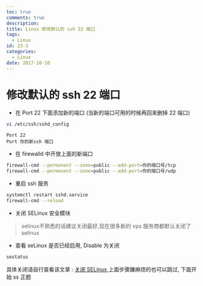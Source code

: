 ```yaml
---
toc: true
comments: true
description: 
title: Linux 修改默认的 ssh 22 端口
tags:
  - Linux
id: 23-3
categories:
  - Linux
date: 2017-10-10
---
```





# 修改默认的 ssh 22 端口

- 在 Port 22 下面添加新的端口 (当新的端口可用的时候再回来删掉 22 端口)
```bash
vi /etc/ssh/sshd_config
```
```
Port 22
Port 你的新ssh 端口
```

- 在 firewalld 中开放上面的新端口
```bash
firewall-cmd --permanent --zone=public --add-port=你的端口号/tcp
firewall-cmd --permanent --zone=public --add-port=你的端口号/udp
```

<!-- more -->


- 重启 ssh 服务
```bash
systemctl restart sshd.service
firewall-cmd --reload
```

- 关闭 SELinux 安全模块
> selinux不熟悉的话建议关闭最好,现在很多新的 vps 服务商都默认关闭了 selinux

- 查看 seLinux 是否已经启用, Disable 为关闭
```bash
sestatus
```
具体关闭请自行查看该文章 : [关闭 SELinux ](https://linuxize.com/post/how-to-disable-selinux-on-centos-7/)
上面步骤嫌麻烦的也可以跳过, 下面开始 ss 正题